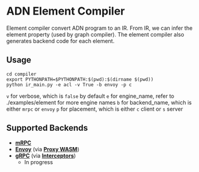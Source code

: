 # ADN Element Compiler

Element compiler convert ADN program to an IR. From IR, we can infer the element property (used by graph compiler). The element compiler also generates backend code for each element.

## Usage

```
cd compiler
export PYTHONPATH=$PYTHONPATH:$(pwd):$(dirname $(pwd))
python ir_main.py -e acl -v True -b envoy -p c
```

`v` for verbose, which is `false` by default
`e` for engine_name, refer to ./examples/element for more engine names
`b` for backend_name, which is either `mrpc` or `envoy`
`p` for placement, which is either `c` client or `s` server

## Supported Backends

- [**mRPC**](https://github.com/phoenix-dataplane/phoenix)
- [**Envoy**](https://www.envoyproxy.io/) (via [**Proxy WASM**](https://github.com/proxy-wasm/proxy-wasm-rust-sdk))
- [**gRPC**](https://github.com/grpc/grpc-go) (via [**Interceptors**](https://github.com/grpc-ecosystem/go-grpc-middleware))
    - In progress
